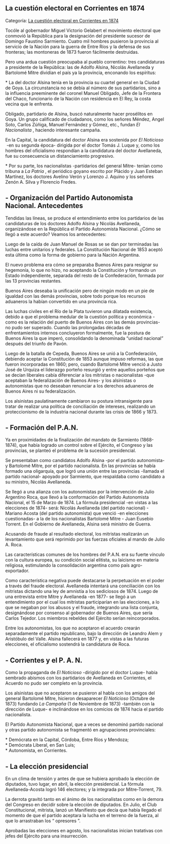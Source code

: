 ## La cuestión electoral en Corrientes en 1874

Categoría: [La cuestión electoral en Corrientes en 1874](http://descubrircorrientes.com.ar/2012/index.php/4415-corrientes-en-la-familia-argentina-1870-a-la-actualidad/hegemonia-antimitrista-en-la-politica-correntina-1869-1877/la-sucesion-presidencial-de-1874/la-cuestion-electoral-en-corrientes-en-1874)

Tocóle al gobernador Miguel Victorio Gelabert el movimiento electoral que conmovió la República para la designación del presidente sucesor de Domingo Faustino Sarmiento. Cuatro mil hombres pusieron la provincia al servicio de la Nación para la guerra de Entre Ríos y la defensa de sus fronteras; las montoneras de 1873 fueron fácilmente destruidas.

Pero una ardua cuestión preocupaba al pueblo correntino: tres candidaturas a presidente de la República: las de Adolfo Alsina, Nicolás Avellaneda y Bartolomé Mitre dividían el país ya la provincia, enconando los espíritus:

\* La del doctor Alsina tenía en la provincia su cuartel general en la Ciudad de Goya. La circunstancia no se debía al número de sus partidarios, sino a la influencia preeminente del coronel Manuel Obligado, Jefe de la Frontera del Chaco, funcionario de la Nación con residencia en El Rey, la costa vecina que le enfrenta.

Obligado, partidario de Alsina, buscó naturalmente hacer prosélitos en Goya. Un grupo calificado de ciudadanos, como los señores Méndez, Angel Soto, Carlos Zúñiga, Manuel Fernández y Gómez, etc., fundan _El Nacionalista_ , haciendo interesante campaña.

En la Capital, la candidatura del doctor Alsina era sostenida por _El Noticioso_  -en su segunda época- dirigida por el doctor Tomás J. Luque y, como los hombres del oficialismo respondían a la candidatura del doctor Avellaneda, fue su consecuencia un distanciamiento progresivo.

\* Por su parte, los nacionalistas -partidarios del general Mitre- tenían como tribuna a _La Patria_ , el periódico goyano escrito por Plácido y Juan Esteban Martínez, los doctores Avelino Verón y Lorenzo J. Aquino y los señores Zenón A. Silva y Florencio Fredes.

## **\- Organización del Partido Autonomista Nacional. Antecedentes**

Tendidas las líneas, se produce el entendimiento entre los partidarios de las candidaturas de los doctores Adolfo Alsina y Nicolás Avellaneda, organizándose en la República el Partido Autonomista Nacional. ¿Cómo se llegó a este acuerdo? Veamos los antecedentes:

Luego de la caída de Juan Manuel de Rosas se se dan por terminadas las luchas entre unitarios y federales. La Constitución Nacional de 1853 aceptó esta última como la forma de gobierno para la Nación Argentina.

El nuevo problema era cómo se preparaba Buenos Aires para resignar su hegemonía, lo que no hizo, no aceptando la Constitución y formando un Estado independiente, separada del resto de la Confederación, formada por las 13 provincias restantes.

Buenos Aires deseaba la unificación pero de ningún modo en un pie de igualdad con las demás provincias, sobre todo porque los recursos aduaneros la habían convertido en una provincia rica.

Las luchas civiles en el Río de la Plata tuvieron una dilatada existencia, debido a que el problema medular de la cuestión política y económica -como es la relación del puerto de Buenos Aires con las demás provincias- no pudo ser superado. Cuando las prolongadas décadas de enfrentamientos internos concluyeron formalmente, fue la postura de Buenos Aires la que imperó, consolidando la denominada “unidad nacional” después del triunfo de Pavón.

Luego de la batalla de Cepeda, Buenos Aires se unió a la Confederación, debiendo aceptar la Constitución de 1853 aunque impuso reformas, las que fueron incorporadas en 1860; pero, cuando Bartolomé Mitre venció a Justo José de Urquiza el liderazgo porteño resurgió y entre aquellos porteños que se decían liberales cabía diferenciar a los mitristas o nacionalistas -que aceptaban la federalización de Buenos Aires- y los alsinistas o autonomistas que no deseaban renunciar a los derechos aduaneros de Buenos Aires ni su federalización.

Los alsinistas paulatinamente cambiaron su postura intransigente para tratar de realizar una política de conciliación de intereses, realizando un proteccionismo de la industria nacional durante las crisis de 1866 y 1873.

## **\- Formación del P.A.N.**

Ya en proximidades de la finalización del mandato de Sarmiento (1868-1874), que había logrado un control sobre el Ejército, el Congreso y las provincias, se planteó el problema de la sucesión presidencial.

Se presentaban como candidatos Adolfo Alsina -por el partido autonomista\- y Bartolomé Mitre, por el partido nacionalista. En las provincias se había formado una oligarquía, que logró una unión entre las provincias -llamada el partido nacional\- apoyado por Sarmiento, que respaldaba como candidato a su ministro, Nicolás Avellaneda.

Se llegó a una alianza con los autonomistas por la intervención de Julio Argentino Roca, que llevó a la conformación del Partido Autonomista Nacional, el 15 de Marzo de 1874. La fórmula presidencial -en vistas a las elecciones de 1874- será: Nicolás Avellaneda (del partido nacional) - Mariano Acosta (del partido autonomista) que venció -en elecciones cuestionadas- a la de los nacionalistas Bartolomé Mitre - Juan Eusebio Torrent. En el Gobierno de Avellaneda, Alsina será ministro de Guerra.

Acusando de fraude al resultado electoral, los mitristas realizarán un levantamiento que será reprimido por las fuerzas oficiales al mando de Julio A. Roca.

Las características comunes de los hombres del P.A.N. era su fuerte vínculo con la cultura europea, su condición social elitista, su laicismo en materia religiosa, estimulando la consolidación argentina como país agro-exportador.

Como característica negativa puede destacarse la perpetuación en el poder a través del fraude electoral. Avellaneda intentará una conciliación con los mitristas dictando una ley de amnistía a los sediciosos de 1874. Luego de una entrevista entre Mitre y Avellaneda -en 1877- se llegó a un entendimiento por el cual los mitristas participarían en las elecciones, a lo que se negaban por los abusos y el fraude, integrando una lista conjunta, designándose por consenso al gobernador de Buenos Aires, que sería Carlos Tejedor. Los miembros rebeldes del Ejército serían reincorporados.

Entre los autonomistas, los que no aceptaron el acuerdo crearán separadamente el partido republicano, bajo la dirección de Leandro Alem y Aristóbulo del Valle. Alsina fallecerá en 1877 y, en vistas a las futuras elecciones, el oficialismo sostendrá la candidatura de Roca.

## **\- Corrientes y el P. A. N.**

Como la propaganda de _El Noticioso_ -dirigido por el doctor Luque- había sembrado abismos con los partidarios de Avellaneda en Corrientes, el Acuerdo no pudo ser completo en la provincia.

Los alsinistas que no aceptaron se pusieron al habla con los amigos del general Bartolomé Mitre, hicieron desaparecer _El Noticioso_ (Octubre de 1873) fundando _La Campaña_ (1 de Noviembre de 1873) -también con la dirección de Luque- e inclinándose en los comicios de 1874 hacia el partido nacionalista.

El Partido Autonomista Nacional, que a veces se denominó partido nacional y otras partido autonomista se fragmentó en agrupaciones provinciales:

\* Demócrata en la Capital, Córdoba, Entre Ríos y Mendoza;  
\* Demócrata Liberal, en San Luis;  
\* Autonomista, en Corrientes.

## **\- La elección presidencial**

En un clima de tensión y antes de que se hubiera aprobado la elección de diputados, tuvo lugar, en abril, la elección presidencial. La fórmula Avellaneda-Acosta logró 146 electores; y la integrada por Mitre-Torrent, 79.

La derrota gravitó tanto en el ánimo de los nacionalistas como en la demora del Congreso en decidir sobre la elección de diputados. En Julio, el Club Constitucional, mitrista, lanzó un Manifiesto que decía que había llegado el momento de que el partido aceptara la lucha en el terreno de la fuerza, al que lo arrastraban los “ opresores ”.

Aprobadas las elecciones en agosto, los nacionalistas inician tratativas con jefes del Ejército para una insurrección.